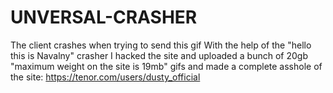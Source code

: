 # UNVERSAL-CRASHER
The client crashes when trying to send this gif
With the help of the "hello this is Navalny" crasher I hacked the site and uploaded a bunch of 20gb "maximum weight on the site is 19mb" gifs and made a complete asshole of the site: 
https://tenor.com/users/dusty_official

